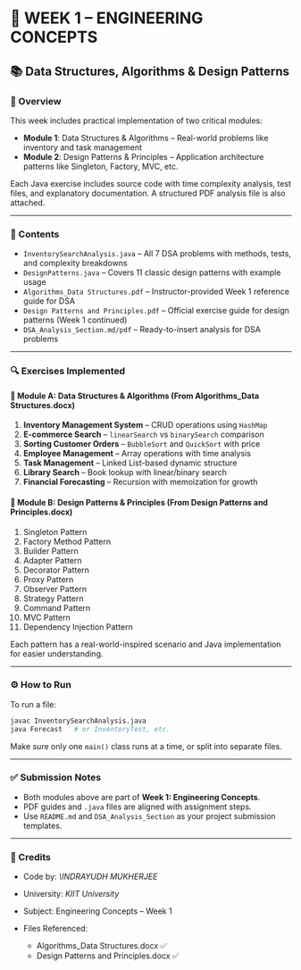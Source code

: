 # 🧠 **WEEK 1 – ENGINEERING CONCEPTS**

## 📚 **Data Structures, Algorithms & Design Patterns**

### 📌 Overview

This week includes practical implementation of two critical modules:

* **Module 1**: Data Structures & Algorithms – Real-world problems like inventory and task management
* **Module 2**: Design Patterns & Principles – Application architecture patterns like Singleton, Factory, MVC, etc.

Each Java exercise includes source code with time complexity analysis, test files, and explanatory documentation. A structured PDF analysis file is also attached.

---

### 📁 Contents

* `InventorySearchAnalysis.java` – All 7 DSA problems with methods, tests, and complexity breakdowns
* `DesignPatterns.java` – Covers 11 classic design patterns with example usage
* `Algorithms_Data Structures.pdf` – Instructor-provided Week 1 reference guide for DSA
* `Design Patterns and Principles.pdf` – Official exercise guide for design patterns (Week 1 continued)
* `DSA_Analysis_Section.md/pdf` – Ready-to-insert analysis for DSA problems

---

### 🔍 Exercises Implemented

#### 📘 Module A: Data Structures & Algorithms (From Algorithms\_Data Structures.docx)

1. **Inventory Management System** – CRUD operations using `HashMap`
2. **E-commerce Search** – `linearSearch` vs `binarySearch` comparison
3. **Sorting Customer Orders** – `BubbleSort` and `QuickSort` with price
4. **Employee Management** – Array operations with time analysis
5. **Task Management** – Linked List-based dynamic structure
6. **Library Search** – Book lookup with linear/binary search
7. **Financial Forecasting** – Recursion with memoization for growth

#### 📗 Module B: Design Patterns & Principles (From Design Patterns and Principles.docx)

1. Singleton Pattern
2. Factory Method Pattern
3. Builder Pattern
4. Adapter Pattern
5. Decorator Pattern
6. Proxy Pattern
7. Observer Pattern
8. Strategy Pattern
9. Command Pattern
10. MVC Pattern
11. Dependency Injection Pattern

Each pattern has a real-world-inspired scenario and Java implementation for easier understanding.

---

### ⚙️ How to Run

To run a file:

```bash
javac InventorySearchAnalysis.java
java Forecast   # or InventoryTest, etc.
```

Make sure only one `main()` class runs at a time, or split into separate files.

---

### ✅ Submission Notes

* Both modules above are part of **Week 1: Engineering Concepts**.
* PDF guides and `.java` files are aligned with assignment steps.
* Use `README.md` and `DSA_Analysis_Section` as your project submission templates.

---

### 🙌 Credits

* Code by: *\INDRAYUDH MUKHERJEE*
* University: *KIIT University*
* Subject: Engineering Concepts – Week 1
* Files Referenced:

  * Algorithms\_Data Structures.docx ✅
  * Design Patterns and Principles.docx ✅
